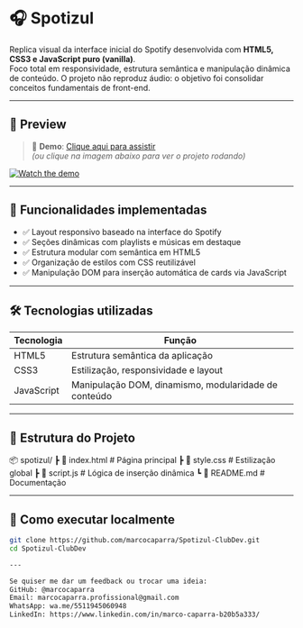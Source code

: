 # 🎧 Spotizul

Replica visual da interface inicial do Spotify desenvolvida com **HTML5, CSS3 e JavaScript puro (vanilla)**.  
Foco total em responsividade, estrutura semântica e manipulação dinâmica de conteúdo. O projeto não reproduz áudio: o objetivo foi consolidar conceitos fundamentais de front-end.

---

## 📸 Preview

> 🎥 **Demo**: [Clique aqui para assistir](https://youtu.be/e3_w-oMW2GA)  
> *(ou clique na imagem abaixo para ver o projeto rodando)*

[![Watch the demo](https://img.youtube.com/vi/e3_w-oMW2GA/maxresdefault.jpg)](https://www.youtube.com/watch?v=e3_w-oMW2GA)

---

## 🚀 Funcionalidades implementadas

- ✅ Layout responsivo baseado na interface do Spotify
- ✅ Seções dinâmicas com playlists e músicas em destaque
- ✅ Estrutura modular com semântica em HTML5
- ✅ Organização de estilos com CSS reutilizável
- ✅ Manipulação DOM para inserção automática de cards via JavaScript

---

## 🛠️ Tecnologias utilizadas

| Tecnologia | Função |
|------------|--------|
| HTML5      | Estrutura semântica da aplicação |
| CSS3       | Estilização, responsividade e layout |
| JavaScript | Manipulação DOM, dinamismo, modularidade de conteúdo |

---

## 📁 Estrutura do Projeto
📦 spotizul/
┣ 📜 index.html # Página principal
┣ 📜 style.css # Estilização global
┣ 📜 script.js # Lógica de inserção dinâmica
┗ 📜 README.md # Documentação

---

## 🔧 Como executar localmente

```bash
git clone https://github.com/marcocaparra/Spotizul-ClubDev.git
cd Spotizul-ClubDev

---

Se quiser me dar um feedback ou trocar uma ideia:
GitHub: @marcocaparra
Email: marcocaparra.profissional@gmail.com
WhatsApp: wa.me/5511945060948
LinkedIn: https://www.linkedin.com/in/marco-caparra-b20b5a333/
